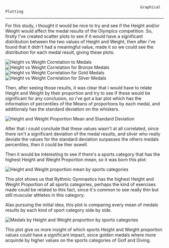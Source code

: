                                                                 Graphical Plotting
***

For this study, i thought it would be nice to try and see if the Height and/or Weight would affect the medal results of the Olympics competition.
So, firstly I've created scatter plots to see if it would have a significant distribution between the two values of Height and Weight, then after i've found that it didn't had a meaningful value, made it so we could see the distribution for each medal result, giving these plots:

![Height vs Weight Correlation to Medals](https://user-images.githubusercontent.com/101594934/160554469-5eb22e74-e13f-40f6-bbaf-77b5e2ed088c.png)
![Height vs Weight Correlation for Bronze Medals](https://user-images.githubusercontent.com/101594934/160554454-30022e97-c271-4551-aac7-de79d747e6fc.png)
![Height vs Weight Correlation for Gold Medals](https://user-images.githubusercontent.com/101594934/160554458-c677e7cb-b008-438a-86c4-191efd2029e2.png)
         ![Height vs Weight Correlation for Silver Medals](https://user-images.githubusercontent.com/101594934/160554463-022ba74d-daa6-4525-bf23-7cc9eb4b8bcf.png)

Then, after seeing those results, it was clear that i would have to relate Height and Weight by their proportion and try to see if these would be significant for any conclusion, so i've got a bar plot which has the information of percentiles of the Means of proportions by each medal, and additionaly has the standard deviation on the whiskers.

![Height and Weight Proportion Mean and Standard Deviation](https://user-images.githubusercontent.com/101594934/160554446-7187f50c-ec78-4f49-a6dd-709df705cf5f.png)

After that i could conclude that these values wasn't at all correlated, since there isn't a significant deviation of the medal results, and silver who really deviate the values for the standard deviation surpasses the others medals percentiles, then it could be ther aswell.

Then it would be interesting to see if there's a sports category that has the highest Height and Weight Proportion mean, so it was born this plot:

![Height and Weight proportion mean by sports categories](https://user-images.githubusercontent.com/101594934/160554449-12dad182-f46c-4417-acda-000c4d9fad1b.png)

This plot shows us that Rythmic Gymnastics has the highest Height and Weight Proportion of all sports categories, perhaps the kind of exercises made could be related to this fact, since it's common to see really thin but still muscular athletes in this category.

Alas pursuing the initial idea, this plot is comparing every mean of medals results by each kind of sport category side by side.

![Medals by Height and Weight proportion by sports categories](https://user-images.githubusercontent.com/101594934/160554474-66206b2e-a091-423a-a3de-200aa7b2742d.png)

This plot give os more insight of which sports Height and Weight proportion values could have a significant impact, since golden medals where more acquirde by higher values on the sports categories of Golf and Diving.
